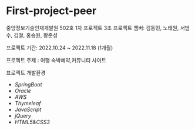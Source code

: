 # First-project-peer
중앙정보기술인재개발원 502호 1차 프로젝트 3조
프로젝트 멤버: 김동민, 노태원, 서범수, 김철, 홍승원, 황준성

프로젝트 기간: 2022.10.24 ~ 2022.11.18 (1개월) 

프로젝트 주제 : 여행 숙박예약,커뮤니티 사이트

프로젝트 개발환경
- *SpringBoot*
- *Oracle*
- *AWS*
- *Thymeleaf*
- *JavaScript*
- *jQuery*
- *HTML5&CSS3*
